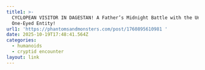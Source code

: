 ```yaml
---
title1: >-
  CYCLOPEAN VISITOR IN DAGESTAN! A Father’s Midnight Battle with the Unknown
  One-Eyed Entity!
url1: 'https://phantomsandmonsters.com/post/1760895610981 '
date: 2025-10-19T17:48:41.564Z
categories:
  - humanoids
  - cryptid encounter
layout: link
---
```


